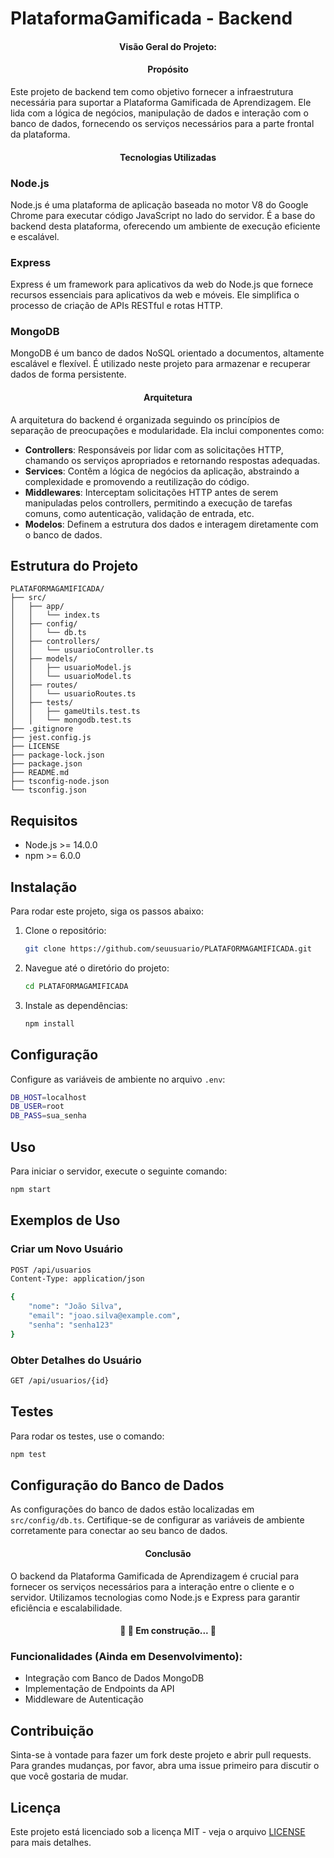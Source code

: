 # PlataformaGamificada - Backend

<h4 align="center"> 
	 Visão Geral do Projeto:
</h4>

<h4 align="center"> 
	 Propósito
</h4>

Este projeto de backend tem como objetivo fornecer a infraestrutura necessária para suportar a Plataforma Gamificada de Aprendizagem. Ele lida com a lógica de negócios, manipulação de dados e interação com o banco de dados, fornecendo os serviços necessários para a parte frontal da plataforma.

<h4 align="center"> 
	 Tecnologias Utilizadas
</h4>

### Node.js

Node.js é uma plataforma de aplicação baseada no motor V8 do Google Chrome para executar código JavaScript no lado do servidor. É a base do backend desta plataforma, oferecendo um ambiente de execução eficiente e escalável.

### Express

Express é um framework para aplicativos da web do Node.js que fornece recursos essenciais para aplicativos da web e móveis. Ele simplifica o processo de criação de APIs RESTful e rotas HTTP.

### MongoDB

MongoDB é um banco de dados NoSQL orientado a documentos, altamente escalável e flexível. É utilizado neste projeto para armazenar e recuperar dados de forma persistente.

<h4 align="center"> 
	 Arquitetura
</h4>

A arquitetura do backend é organizada seguindo os princípios de separação de preocupações e modularidade. Ela inclui componentes como:

- **Controllers**: Responsáveis por lidar com as solicitações HTTP, chamando os serviços apropriados e retornando respostas adequadas.
- **Services**: Contêm a lógica de negócios da aplicação, abstraindo a complexidade e promovendo a reutilização do código.
- **Middlewares**: Interceptam solicitações HTTP antes de serem manipuladas pelos controllers, permitindo a execução de tarefas comuns, como autenticação, validação de entrada, etc.
- **Modelos**: Definem a estrutura dos dados e interagem diretamente com o banco de dados.

## Estrutura do Projeto

```
PLATAFORMAGAMIFICADA/
├── src/
│   ├── app/
│   │   └── index.ts
│   ├── config/
│   │   └── db.ts
│   ├── controllers/
│   │   └── usuarioController.ts
│   ├── models/
│   │   ├── usuarioModel.js
│   │   └── usuarioModel.ts
│   ├── routes/
│   │   └── usuarioRoutes.ts
│   ├── tests/
│   │   ├── gameUtils.test.ts
│   │   └── mongodb.test.ts
├── .gitignore
├── jest.config.js
├── LICENSE
├── package-lock.json
├── package.json
├── README.md
├── tsconfig-node.json
└── tsconfig.json
```

## Requisitos

- Node.js >= 14.0.0
- npm >= 6.0.0

## Instalação

Para rodar este projeto, siga os passos abaixo:

1. Clone o repositório:
    ```sh
    git clone https://github.com/seuusuario/PLATAFORMAGAMIFICADA.git
    ```
2. Navegue até o diretório do projeto:
    ```sh
    cd PLATAFORMAGAMIFICADA
    ```
3. Instale as dependências:
    ```sh
    npm install
    ```

## Configuração

Configure as variáveis de ambiente no arquivo `.env`:

```sh
DB_HOST=localhost
DB_USER=root
DB_PASS=sua_senha
```

## Uso

Para iniciar o servidor, execute o seguinte comando:
```sh
npm start
```

## Exemplos de Uso

### Criar um Novo Usuário

```sh
POST /api/usuarios
Content-Type: application/json

{
    "nome": "João Silva",
    "email": "joao.silva@example.com",
    "senha": "senha123"
}
```

### Obter Detalhes do Usuário

```sh
GET /api/usuarios/{id}
```

## Testes

Para rodar os testes, use o comando:
```sh
npm test
```

## Configuração do Banco de Dados

As configurações do banco de dados estão localizadas em `src/config/db.ts`. Certifique-se de configurar as variáveis de ambiente corretamente para conectar ao seu banco de dados.

<h4 align="center"> 
	 Conclusão
</h4>

O backend da Plataforma Gamificada de Aprendizagem é crucial para fornecer os serviços necessários para a interação entre o cliente e o servidor. Utilizamos tecnologias como Node.js e Express para garantir eficiência e escalabilidade.

<h4 align="center"> 
	🚧   🚀  Em construção...  🚧
</h4>

### Funcionalidades (Ainda em Desenvolvimento):

- Integração com Banco de Dados MongoDB
- Implementação de Endpoints da API
- Middleware de Autenticação

## Contribuição

Sinta-se à vontade para fazer um fork deste projeto e abrir pull requests. Para grandes mudanças, por favor, abra uma issue primeiro para discutir o que você gostaria de mudar.

## Licença

Este projeto está licenciado sob a licença MIT - veja o arquivo [LICENSE](LICENSE) para mais detalhes.


